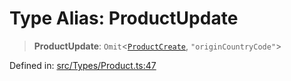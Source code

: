 # Type Alias: ProductUpdate

> **ProductUpdate**: `Omit`\<[`ProductCreate`](ProductCreate.md), `"originCountryCode"`\>

Defined in: [src/Types/Product.ts:47](https://github.com/Fokusdotid/Baileys/blob/4cdf75fe48f9b13e8084d341633612ce49e934bd/src/Types/Product.ts#L47)
